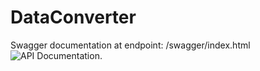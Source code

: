 # DataConverter

Swagger documentation at endpoint: /swagger/index.html
![API Documentation.](api.png "API Documentation")

